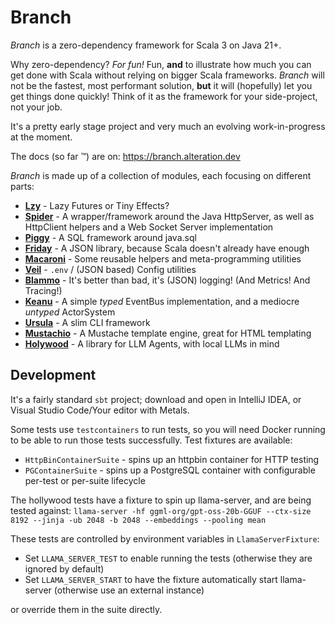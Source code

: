 # Branch

*Branch* is a zero-dependency framework for Scala 3 on Java 21+.

Why zero-dependency? *For fun!* Fun, **and** to illustrate how much you can get done with Scala without relying on
bigger Scala frameworks. *Branch* will not be the fastest, most performant solution, **but** it will (hopefully) let you
get things done quickly! Think of it as the framework for your side-project, not your job.

It's a pretty early stage project and very much an evolving work-in-progress at the moment.

The docs (so far ™️) are on: https://branch.alteration.dev

_Branch_ is made up of a collection of modules, each focusing on different parts:

- **[Lzy](/lzy)** - Lazy Futures or Tiny Effects?
- **[Spider](/spider)** - A wrapper/framework around the Java HttpServer, as well as HttpClient helpers and a Web Socket
  Server implementation
- **[Piggy](/piggy)** - A SQL framework around java.sql
- **[Friday](/friday)** - A JSON library, because Scala doesn't already have enough
- **[Macaroni](/macaroni)** - Some reusable helpers and meta-programming utilities
- **[Veil](/veil)** - `.env` / (JSON based) Config utilities
- **[Blammo](/blammo)** - It's better than bad, it's (JSON) logging! (And Metrics! And Tracing!)
- **[Keanu](/keanu)** - A simple _typed_ EventBus implementation, and a mediocre _untyped_ ActorSystem
- **[Ursula](/ursula)** - A slim CLI framework
- **[Mustachio](/mustachio)** - A Mustache template engine, great for HTML templating
- **[Holywood](/hollywood)** - A library for LLM Agents, with local LLMs in mind

## Development

It's a fairly standard `sbt` project; download and open in IntelliJ IDEA, or Visual Studio Code/Your editor with Metals.

Some tests use `testcontainers` to run tests, so you will need Docker running to be able to run those tests
successfully. Test fixtures are available:

- `HttpBinContainerSuite` - spins up an httpbin container for HTTP testing
- `PGContainerSuite` - spins up a PostgreSQL container with configurable per-test or per-suite lifecycle

The hollywood tests have a fixture to spin up llama-server, and are being tested against:
`llama-server -hf ggml-org/gpt-oss-20b-GGUF --ctx-size 8192 --jinja -ub 2048 -b 2048 --embeddings --pooling mean`

These tests are controlled by environment variables in `LlamaServerFixture`:

- Set `LLAMA_SERVER_TEST` to enable running the tests (otherwise they are ignored by default)
- Set `LLAMA_SERVER_START` to have the fixture automatically start llama-server (otherwise use an external instance)

or override them in the suite directly.